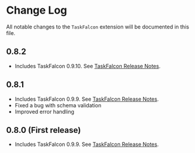 # Change Log

All notable changes to the `TaskFalcon` extension will be documented in this file.

## 0.8.2
* Includes TaskFalcon 0.9.10. See [TaskFalcon Release Notes](https://taskfalcon.org/release-notes/index.html).

## 0.8.1
* Includes TaskFalcon 0.9.9. See [TaskFalcon Release Notes](https://taskfalcon.org/release-notes/index.html).
* Fixed a bug with schema validation
* Improved error handling

## 0.8.0 (First release)
* Includes TaskFalcon 0.9.9. See [TaskFalcon Release Notes](https://taskfalcon.org/release-notes/index.html).